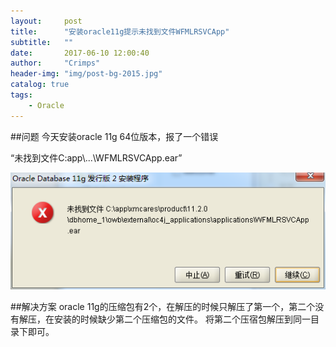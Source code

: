 ```yaml
---
layout:     post
title:      "安装oracle11g提示未找到文件WFMLRSVCApp"
subtitle:   ""
date:       2017-06-10 12:00:40
author:     "Crimps"
header-img: "img/post-bg-2015.jpg"
catalog: true
tags:
    - Oracle
---
```

##问题
今天安装oracle 11g 64位版本，报了一个错误

“未找到文件C:app\\...\WFMLRSVCApp.ear”

![错误图片](/img/in-post/安装oracle11G错误.png)

##解决方案
oracle 11g的压缩包有2个，在解压的时候只解压了第一个，第二个没有解压，在安装的时候缺少第二个压缩包的文件。
将第二个压宿包解压到同一目录下即可。